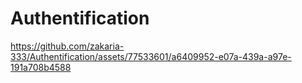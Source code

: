 # Authentification

https://github.com/zakaria-333/Authentification/assets/77533601/a6409952-e07a-439a-a97e-191a708b4588

